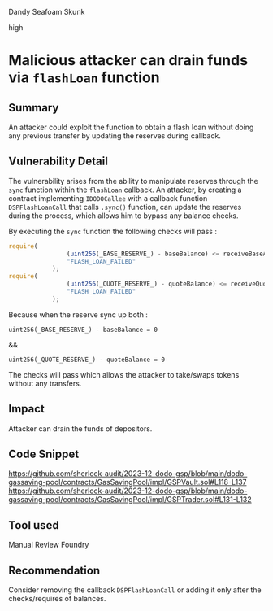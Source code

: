Dandy Seafoam Skunk

high

# Malicious attacker can drain funds via `flashLoan` function

## Summary

An attacker could exploit the function to obtain a flash loan without doing any previous transfer by updating the reserves during callback.

## Vulnerability Detail

The vulnerability arises from the ability to manipulate reserves through the `sync` function within the `flashLoan` callback. An attacker, by creating a contract implementing `IDODOCallee` with a callback function ` DSPFlashLoanCall`  that calls `.sync()` function, can update the reserves during the process, which allows him to bypass any balance checks.

By executing the `sync` function the following checks will pass :

```javascript
require(
                (uint256(_BASE_RESERVE_) - baseBalance) <= receiveBaseAmount,
                "FLASH_LOAN_FAILED"
            );
require(
                (uint256(_QUOTE_RESERVE_) - quoteBalance) <= receiveQuoteAmount,
                "FLASH_LOAN_FAILED"
            );
```
Because when the reserve sync up both :

`uint256(_BASE_RESERVE_) - baseBalance = 0`

&&

`uint256(_QUOTE_RESERVE_) - quoteBalance = 0`

The checks will pass which allows the attacker to take/swaps tokens without any transfers.

## Impact

Attacker can drain the funds of depositors.

## Code Snippet

https://github.com/sherlock-audit/2023-12-dodo-gsp/blob/main/dodo-gassaving-pool/contracts/GasSavingPool/impl/GSPVault.sol#L118-L137
https://github.com/sherlock-audit/2023-12-dodo-gsp/blob/main/dodo-gassaving-pool/contracts/GasSavingPool/impl/GSPTrader.sol#L131-L132

## Tool used

Manual Review
Foundry

## Recommendation
Consider removing the callback `DSPFlashLoanCall` or adding it only after the checks/requires of balances.
